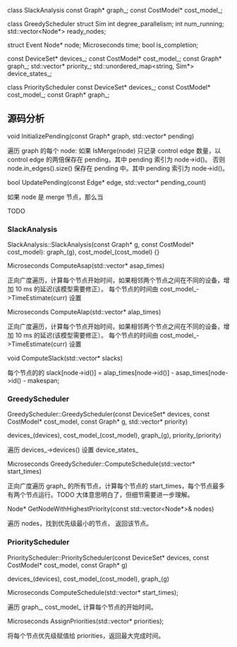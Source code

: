 
class SlackAnalysis
  const Graph* graph_;
  const CostModel* cost_model_;


class GreedyScheduler
  struct Sim
    int degree_parallelism;
    int num_running;
    std::vector<Node*> ready_nodes;

  struct Event
    Node* node;
    Microseconds time;
    bool is_completion;

  const DeviceSet* devices_;
  const CostModel* cost_model_;
  const Graph* graph_;
  std::vector<int64>* priority_;
  std::unordered_map<string, Sim*> device_states_;

class PriorityScheduler
  const DeviceSet* devices_;
  const CostModel* cost_model_;
  const Graph* graph_;


## 源码分析

void InitializePending(const Graph* graph, std::vector<int>* pending)

遍历 graph 的每个 node:
如果 IsMerge(node) 只记录 control edge 数量，以 control edge 的两倍保存在 pending。其中 pending 索引为 node->id()。
否则 node.in_edges().size() 保存在 pending 中。其中  pending 索引为 node->id()。

bool UpdatePending(const Edge* edge, std::vector<int>* pending_count)

如果 node 是  merge 节点，那么当

TODO

### SlackAnalysis

SlackAnalysis::SlackAnalysis(const Graph* g, const CostModel* cost_model): graph_(g), cost_model_(cost_model) {}

Microseconds ComputeAsap(std::vector<Microseconds>* asap_times)

正向广度遍历，计算每个节点开始时间，如果相邻两个节点之间在不同的设备，增加 10 ms
的延迟(该模型需要修正）。 每个节点的时间由 cost_model_->TimeEstimate(curr)  设置

Microseconds ComputeAlap(std::vector<Microseconds>* alap_times)

正向广度遍历，计算每个节点开始时间，如果相邻两个节点之间在不同的设备，增加 10 ms
的延迟(该模型需要修正）。 每个节点的时间由 cost_model_->TimeEstimate(curr)  设置

void ComputeSlack(std::vector<int64>* slacks)

 每个节点的的  slack[node->id()] = alap_times[node->id()] - asap_times[node->id() - makespan;

### GreedyScheduler

GreedyScheduler::GreedyScheduler(const DeviceSet* devices, const CostModel* cost_model, const Graph* g, std::vector<int64>* priority)

devices_(devices),
cost_model_(cost_model),
graph_(g),
priority_(priority)

遍历 devices_->devices() 设置 device_states_

Microseconds GreedyScheduler::ComputeSchedule(std::vector<Microseconds>* start_times)

正向广度遍历 graph_ 的所有节点，计算每个节点的 start_times，每个节点最多有两个节点运行。TODO 大体意思明白了，但细节需要进一步理解。

Node* GetNodeWithHighestPriority(const std::vector<Node*>& nodes)

遍历  nodes，找到优先级最小的节点， 返回该节点。

### PriorityScheduler

PriorityScheduler::PriorityScheduler(const DeviceSet* devices, const CostModel* cost_model, const Graph* g)

devices_(devices), cost_model_(cost_model), graph_(g)

Microseconds ComputeSchedule(std::vector<Microseconds>* start_times);

遍历 graph_, cost_model_ 计算每个节点的开始时间。

Microseconds AssignPriorities(std::vector<int64>* priorities);

将每个节点优先级赋值给 priorities，返回最大完成时间。
